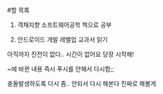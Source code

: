 #할 목록

1. 객채지향 소프트웨어공학 책으로 공부

2. 안드로이드 개발 레벨업 교과서 읽기

아직까지 진전이 없다.. 시간이 없어요 당장 시작해!

~에 바뀐 내용 즉시 푸시를 안해서 다시함;;


충돌발생하도록 다시 좀.. 안되서 다시 해본다 진짜로 해볼게

